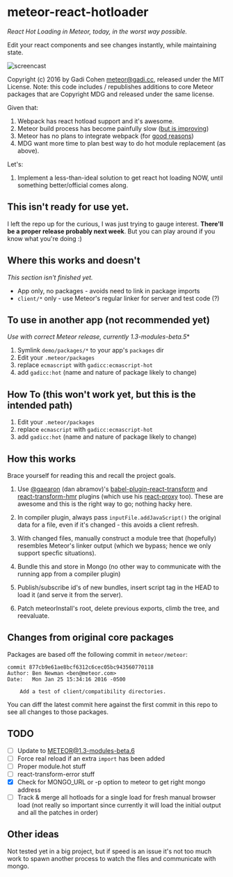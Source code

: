 # meteor-react-hotloader

*React Hot Loading in Meteor, today, in the worst way possible.*

Edit your react components and see changes instantly, while maintaining state.

![screencast](https://discourse-cdn.global.ssl.fastly.net/meteor/uploads/default/optimized/2X/4/43fb14d7cc38a1537e51ae0aa1bef88d80f8e510_1_690x341.gif)

Copyright (c) 2016 by Gadi Cohen <meteor@gadi.cc>, released under the MIT License.
Note: this code includes / republishes additions to core Meteor packages that are
Copyright MDG and released under the same license.

Given that:

1. Webpack has react hotload support and it's awesome.
1. Meteor build process has become painfully slow
([but is improving](https://forums.meteor.com/t/help-us-test-build-times-in-meteor-1-3/15031?u=gadicc))
1. Meteor has no plans to integrate webpack (for
[good reasons](https://forums.meteor.com/t/why-is-the-meteor-install-1-3-api-better-than-webpack-in-meteor/14480/3?u=gadicc))
1. MDG want more time to plan best way to do hot module replacement (as above).

Let's:

1. Implement a less-than-ideal solution to get react hot loading NOW, until
something better/official comes along.

## This isn't ready for use yet.

I left the repo up for the curious, I was just trying to gauge interest.
**There'll be a proper release probably next week**.  But you can play around
if you know what you're doing :)

## Where this works and doesn't

*This section isn't finished yet.*

* App only, no packages - avoids need to link in package imports
* `client/*` only - use Meteor's regular linker for server and test code (?)

## To use in another app (not recommended yet)

*Use with correct Meteor release, currently 1.3-modules-beta.5**

1. Symlink `demo/packages/*` to your app's `packages` dir
1. Edit your `.meteor/packages`
  1. replace `ecmascript` with `gadicc:ecmascript-hot`
  1. add `gadicc:hot` (name and nature of package likely to change)

## How To (this won't work yet, but this is the intended path)

1. Edit your `.meteor/packages`
  1. replace `ecmascript` with `gadicc:ecmascript-hot`
  1. add `gadicc:hot` (name and nature of package likely to change)

## How this works

Brace yourself for reading this and recall the project goals.

1. Use [@gaearon](https://github.com/gaearon/) (dan abramov)'s
[babel-plugin-react-transform](https://github.com/gaearon/babel-plugin-react-transform)
and
[react-transform-hmr](https://github.com/gaearon/react-transform-hmr)
plugins (which use his [react-proxy](https://github.com/gaearon/react-proxy) too).
These are awesome and this is the right way to go; nothing hacky here.

1. In compiler plugin, always pass `inputFile.addJavaScript()` the original data
  for a file, even if it's changed - this avoids a client refresh.

1. With changed files, manually construct a module tree that (hopefully)
  resembles Meteor's linker output (which we bypass; hence we only support
  specfic situations).

1. Bundle this and store in Mongo (no other way to communicate with the running
  app from a compiler plugin)

1. Publish/subscribe id's of new bundles, insert script tag in the HEAD to
  load it (and serve it from the server).

1. Patch meteorInstall's root, delete previous exports, climb the tree, and
  reevaluate.

## Changes from original core packages

Packages are based off the following commit in `meteor/meteor`:

```
commit 877cb9e61ae8bcf6312c6cec05bc943560770118
Author: Ben Newman <ben@meteor.com>
Date:   Mon Jan 25 15:34:16 2016 -0500

    Add a test of client/compatibility directories.
```

You can diff the latest commit here against the first commit in
this repo to see all changes to those packages.

## TODO

* [ ] Update to METEOR@1.3-modules-beta.6
* [ ] Force real reload if an extra `import` has been added
* [ ] Proper module.hot stuff
* [ ] react-transform-error stuff
* [X] Check for MONGO_URL or -p option to meteor to get right mongo address
* [ ] Track & merge all hotloads for a single load for fresh manual browser load (not really so important since currently it will load the initial output and all the patches
in order)

## Other ideas

Not tested yet in a big project, but if speed is an issue it's not too much
work to spawn another process to watch the files and communicate with mongo.
